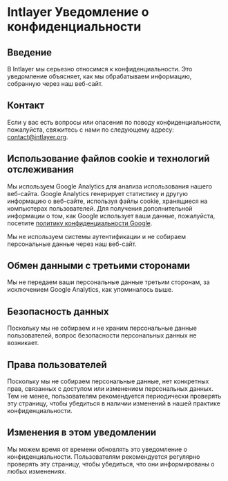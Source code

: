 # Intlayer Уведомление о конфиденциальности

## Введение

В Intlayer мы серьезно относимся к конфиденциальности. Это уведомление объясняет, как мы обрабатываем информацию, собранную через наш веб-сайт.

## Контакт

Если у вас есть вопросы или опасения по поводу конфиденциальности, пожалуйста, свяжитесь с нами по следующему адресу: [contact@intlayer.org](mailto:contact@intlayer.org).

## Использование файлов cookie и технологий отслеживания

Мы используем Google Analytics для анализа использования нашего веб-сайта. Google Analytics генерирует статистику и другую информацию о веб-сайте, используя файлы cookie, хранящиеся на компьютерах пользователей. Для получения дополнительной информации о том, как Google использует ваши данные, пожалуйста, посетите [политику конфиденциальности Google](https://policies.google.com/privacy).

Мы не используем системы аутентификации и не собираем персональные данные через наш веб-сайт.

## Обмен данными с третьими сторонами

Мы не передаем ваши персональные данные третьим сторонам, за исключением Google Analytics, как упоминалось выше.

## Безопасность данных

Поскольку мы не собираем и не храним персональные данные пользователей, вопрос безопасности персональных данных не возникает.

## Права пользователей

Поскольку мы не собираем персональные данные, нет конкретных прав, связанных с доступом или изменением персональных данных. Тем не менее, пользователям рекомендуется периодически проверять эту страницу, чтобы убедиться в наличии изменений в нашей практике конфиденциальности.

## Изменения в этом уведомлении

Мы можем время от времени обновлять это уведомление о конфиденциальности. Пользователям рекомендуется регулярно проверять эту страницу, чтобы убедиться, что они информированы о любых изменениях.
